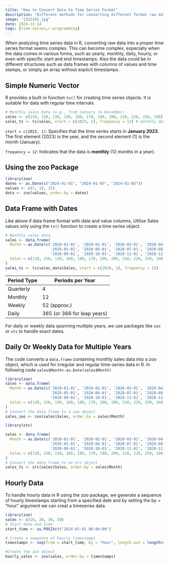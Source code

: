 ```yaml
---
title: "How to Convert Data to Time Series Format"
description: "Different methods for converting different format raw data into time series format in R"
image: "1312241.jpg"
date: 2024-12-14
tags: [time-series,r-programming]
---
```


When analyzing time series data in R, converting raw data into a proper time series format seems complex. This can become complex, especially when the data comes in various forms, such as yearly, monthly, daily, hourly, or even with specific start and end timestamps. Also the data could be in different structures such as data frames with columns of values and time stamps, or simply an array without explicit timestamps.

## Simple Numeric Vector

R provides a built-in function `ts()` for creating time series objects. It is suitable for data with regular time intervals


```r
# Monthly sales data (e.g., from January to December)
sales <- c(120, 150, 130, 160, 180, 170, 190, 200, 210, 220, 250, 240)
sales_ts <- ts(sales, start = c(2023, 1), frequency = 12) # monthly data
```

`start = c(2023, 1)`: Specifies that the time series starts in **January 2023**. The first element (2023) is the year, and the second element (1) is the month (January).

`frequency = 12`: Indicates that the data is **monthly** (12 months in a year).


## Using the zoo Package

```r
library(zoo)
dates <- as.Date(c("2024-01-01", "2024-01-03", "2024-01-05"))
values <- c(5, 10, 15)
data <- zoo(values, order.by = dates)
```



## Data Frame with Dates

Like above if data frame format with date and value columns, Utilise Sales values only using the `ts()` function to create a time series object.

```r
# Monthly sales data
sales <- data.frame(
  Month = as.Date(c('2020-01-01', '2020-02-01', '2020-03-01', '2020-04-01', 
                    '2020-05-01', '2020-06-01', '2020-07-01', '2020-08-01',
                    '2020-09-01', '2020-10-01', '2020-11-01', '2020-12-01')),
  Sales = c(120, 150, 130, 160, 180, 170, 190, 200, 210, 220, 250, 240)
)
sales_ts <- ts(sales_data$Sales, start = c(2020, 1), frequency = 12)
```

| Period Type | Periods per Year |
|---|---|
| Quarterly | 4 |
| Monthly | 12 |
| Weekly | 52 (approx.) |
| Daily | 365 (or 366 for leap years) |

For daily or weekly data spanning multiple years, we use packages like `zoo` or `xts` to handle exact dates.
 
## Daily Or Weekly Data for Multiple Years

The code converts a `data.frame` containing monthly sales data into a zoo object, which is used for irregular and regular time-series data in R. In following code `sales$Month<-as.Date(sales$Month)`   



```r
library(zoo)
sales <- data.frame(
  Month = as.Date(c('2020-01-01', '2020-02-01', '2020-03-01', '2020-04-01', 
                    '2020-05-01', '2020-06-01', '2020-07-01', '2020-08-01',
                    '2020-09-01', '2020-10-01', '2020-11-01', '2020-12-01')),
  Sales = c(120, 150, 130, 160, 180, 170, 190, 200, 210, 220, 250, 240)
)
# Convert the data frame to a zoo object
sales_zoo <- zoo(sales$Sales, order.by = sales$Month)
```


```r
library(xts)

sales <- data.frame(
  Month = as.Date(c('2020-01-01', '2020-02-01', '2020-03-01', '2020-04-01', 
                    '2020-05-01', '2020-06-01', '2020-07-01', '2020-08-01',
                    '2020-09-01', '2020-10-01', '2020-11-01', '2020-12-01')),
  Sales = c(120, 150, 130, 160, 180, 170, 190, 200, 210, 220, 250, 240)
)
# Convert the data frame to an xts object
sales_ts <- xts(sales$Sales, order.by = sales$Month)
```

## Hourly Data


To handle hourly data in R using the zoo package, we generate a sequence of hourly timestamps starting from a specified date and by setting the by = "hour" argument we can creat a timeseries data.

```r 
library(zoo) 
sales <- c(10, 20, 30, 50)  
# Start date and time 
start_time <- as.POSIXct("2024-01-01 00:00:00")

# Create a sequence of hourly timestamps
timestamps <- seq(from = start_time, by = "hour", length.out = length(sales))

#Create the zoo object
hourly_sales <- zoo(sales, order.by = timestamps)
```
